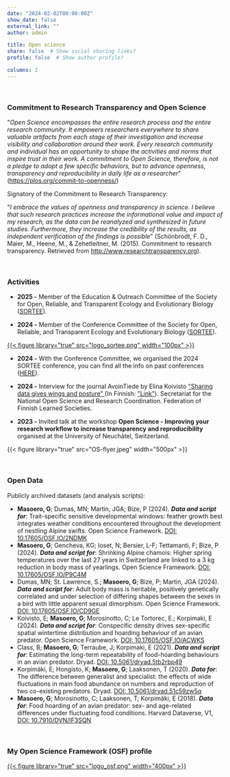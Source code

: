 ```yaml
---
date: "2024-02-02T00:00:00Z"
show_date: false
external_link: ""
author: admin

title: Open science
share: false  # Show social sharing links?
profile: false  # Show author profile?

columns: 2
---
```

<p> </p>

### Commitment to Research Transparency and Open Science

"_Open Science encompasses the entire research process and the entire research community. It empowers researchers everywhere to share valuable artifacts from each stage of their investigation and increase visibility and collaboration around their work. Every research community and individual has an opportunity to shape the activities and norms that inspire trust in their work. A commitment to Open Science, therefore, is not a pledge to adopt a few specific behaviors, but to advance openness, transparency and reproducibility in daily life as a researcher_" (<https://plos.org/commit-to-openness/>)

Signatory of the Commitment to Research Transparency:

"_I embrace the values of openness and transparency in science. I believe that such research practices increase the informational value and impact of my research, as the data can be reanalyzed and synthesized in future studies. Furthermore, they increase the credibility of the results, as independent verification of the findings is possible_" (Schönbrodt, F. D., Maier, M., Heene, M., & Zehetleitner, M. (2015). Commitment to research transparency. Retrieved from <http://www.researchtransparency.org>).

<p> </p>

### Activities

* **2025 -** Member of the Education & Outreach Committee of the Society for Open, Reliable, and Transparent Ecology and Evolutionary Biology ([SORTEE](https://www.sortee.org/)).

* **2024 -** Member of the Conference Committee of the Society for Open, Reliable, and Transparent Ecology and Evolutionary Biology ([SORTEE](https://www.sortee.org/)).

<a href="https://www.sortee.org/" target="_blank" rel="noopener noreferrer">

{{< figure library="true" src="logo_sortee.png" width="100px" >}}
</a>

* **2024 -** With the Conference Committee, we organised the 2024 SORTEE conference, you can find all the info on past conferences ([HERE](https://www.sortee.org/past)).

* **2024 -** Interview for the journal AvoinTiede by Elina Koivisto <a href="https://avointiede.fi/en/news/sharing-gives-data-wings-and-posture" target="_blank" rel="noopener noreferrer"> "Sharing data gives wings and posture" </a> (In Finnish: <a href="https://avointiede.fi/fi/ajankohtaista/avoin-jakaminen-antaa-aineistolle-siivet-ja-ryhtia-haastattelussa-giulia-masoero" target="_blank" rel="noopener noreferrer"> "Link"</a>). Secretariat for the National Open Science and Research Coordination. Federation of Finnish Learned Societies.

* **2023 -** Invited talk at the workshop **Open Science - Improving your research workflow to increase transparency and reproducibility** organised at the University of Neuchâtel, Switzerland.

{{< figure library="true" src="OS-flyer.jpeg" width="500px" >}}

<p> </p>

### Open Data

Publicly archived datasets (and analysis scripts):

* **Masoero, G**; Dumas, MN; Martin, JGA; Bize, P (2024). _**Data and script for**_: Trait-specific sensitive developmental windows: feather growth best integrates weather conditions encountered throughout the development of nestling Alpine swifts. Open Science Framework. [DOI: 10.17605/OSF.IO/2NDMK](https://osf.io/2ndmk/)
* **Masoero, G**; Gencheva, KG; Ioset, N; Bersier, L-F; Tettamanti, F; Bize, P (2024). _**Data and script for**_: Shrinking Alpine chamois: Higher spring temperatures over the last 27 years in Switzerland are linked to a 3 kg reduction in body mass of yearlings. Open Science Framework. [DOI: 10.17605/OSF.IO/P9C4M](https://osf.io/p9c4m/)
* Dumas, MN; St. Lawrence, S.; **Masoero, G**; Bize, P; Martin, JGA (2024). _**Data and script for**_: Adult body mass is heritable, positively genetically correlated and under selection of differing shapes between the sexes in a bird with little apparent sexual dimorphism. Open Science Framework. [DOI: 10.17605/OSF.IO/CD9GE](https://osf.io/cd9ge/)
* Koivisto, E; **Masoero, G**; Morosinotto, C; Le Tortorec, E.; Korpimaki, E (2024). _**Data and script for**_: Conspecific density drives sex-specific spatial wintertime distribution and hoarding behaviour of an avian predator. Open Science Framework. [DOI: 10.17605/OSF.IO/ACWKS](https://osf.io/acwks/)
* Class, B; **Masoero, G**; Terraube, J; Korpimaki, E (2021). _**Data and script for**_: Estimating the long-term repeatability of food-hoarding behaviours in an avian predator. Dryad. [DOI: 10.5061/dryad.5tb2rbp49](https://doi.org/10.5061/dryad.5tb2rbp49)
* Korpimäki, E; Hongisto, K; **Masoero, G**; Laaksonen, T (2020). _**Data for**_: The difference between generalist and specialist: the effects of wide fluctuations in main food abundance on numbers and reproduction of two co-existing predators. Dryad. [DOI: 10.5061/dryad.51c59zw5q](https://doi.org/10.5061/dryad.51c59zw5q)
* **Masoero, G**; Morosinotto, C; Laaksonen, T; Korpimäki, E (2018). _**Data for**_: Food hoarding of an avian predator: sex- and age-related differences under fluctuating food conditions. Harvard Dataverse, V1, [DOI: 10.7910/DVN/IF3SQN](https://doi.org/10.7910/DVN/IF3SQN)

<p> </p>

### My Open Science Framework (OSF) profile

<a href="https://osf.io/ct7g5/" target="_blank" rel="noopener noreferrer">
{{< figure library="true" src="logo_osf.png" width="400px" >}}
</a>
